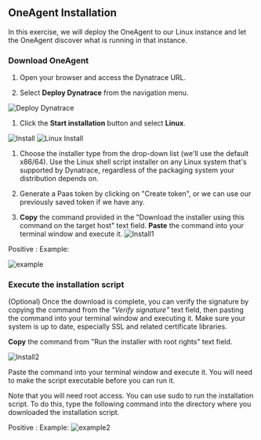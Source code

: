 ## OneAgent Installation

In this exercise, we will deploy the OneAgent to our Linux instance and let the OneAgent discover what is running in that instance.

### Download OneAgent


1. Open your browser and access the Dynatrace URL.

1. Select **Deploy Dynatrace** from the navigation menu.

![Deploy Dynatrace](./images/DD.png)

1. Click the **Start installation** button and select **Linux**.

![Install](./images/Start_install.png)
![Linux Install](./images/Linux_install.png)

1. Choose the installer type from the drop-down list (we'll use the default x86/64). Use the Linux shell script installer on any Linux system that's supported by Dynatrace, regardless of the packaging system your distribution depends on.

1. Generate a Paas token by clicking on "Create token", or we can use our previously saved token if we have any.

1. **Copy** the command provided in the "Download the installer using this command on the target host" text field. **Paste** the command into your terminal window and execute it.
![Install1](./images/Install1.png)

Positive
: Example:

![example](./images/Example.png)

### Execute the installation script

(Optional) Once the download is complete, you can verify the signature by copying the command from the *"Verify signature"* text field, then pasting the command into your terminal window and executing it. Make sure your system is up to date, especially SSL and related certificate libraries.

**Copy** the command from "Run the installer with root rights" text field.

![Install2](./images/Install2.png)

Paste the command into your terminal window and execute it. You will need to make the script executable before you can run it.

Note that you will need root access. You can use sudo to run the installation script. To do this, type the following command into the directory where you downloaded the installation script.

Positive
: Example:
![example2](./images/example1.png)

<!-- ------------------------ -->
